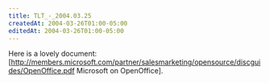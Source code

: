 ```yaml
---
title: TLT_-_2004.03.25
createdAt: 2004-03-26T01:00-05:00
editedAt: 2004-03-26T01:00-05:00
---
```


Here is a lovely document: [http://members.microsoft.com/partner/salesmarketing/opensource/discguides/OpenOffice.pdf Microsoft on OpenOffice].

